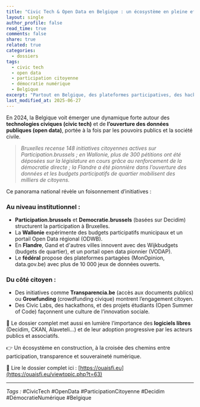 ```yaml
---
title: "Civic Tech & Open Data en Belgique : un écosystème en pleine effervescence"
layout: single
author_profile: false
read_time: true
comments: false
share: true
related: true
categories:
  - dossiers
tags:
  - civic tech
  - open data
  - participation citoyenne
  - démocratie numérique
  - Belgique
excerpt: "Partout en Belgique, des plateformes participatives, des hackathons citoyens et des portails open data font émerger une nouvelle culture démocratique."
last_modified_at: 2025-06-27
---
```


En 2024, la Belgique voit émerger une dynamique forte autour des **technologies civiques (civic tech)** et de **l’ouverture des données publiques (open data)**, portée à la fois par les pouvoirs publics et la société civile.

> *Bruxelles recense 148 initiatives citoyennes actives sur Participation.brussels ; en Wallonie, plus de 300 pétitions ont été déposées sur la législature en cours grâce au renforcement de la démocratie directe ; la Flandre a été pionnière dans l’ouverture des données et les budgets participatifs de quartier mobilisent des milliers de citoyens.*

Ce panorama national révèle un foisonnement d’initiatives :

### Au niveau institutionnel :
- **Participation.brussels** et **Democratie.brussels** (basées sur Decidim) structurent la participation à Bruxelles.
- La **Wallonie** expérimente des budgets participatifs municipaux et un portail Open Data régional (ODWB).
- En **Flandre**, Gand et d'autres villes innovent avec des Wijkbudgets (budgets de quartier), et un portail open data pionnier (VODAP).
- Le **fédéral** propose des plateformes partagées (MonOpinion, data.gov.be) avec plus de 10 000 jeux de données ouverts.

### Du côté citoyen :
- Des initiatives comme **Transparencia.be** (accès aux documents publics) ou **Growfunding** (crowdfunding civique) montrent l’engagement citoyen.
- Des Civic Labs, des hackathons, et des projets étudiants (Open Summer of Code) façonnent une culture de l’innovation sociale.

📌 Le dossier complet met aussi en lumière l’importance des **logiciels libres** (Decidim, CKAN, Alaveteli…) et de leur adoption progressive par les acteurs publics et associatifs.

👉 Un écosystème en construction, à la croisée des chemins entre participation, transparence et souveraineté numérique.

📘 Lire le dossier complet ici : [https://ouaisfi.eu](https://ouaisfi.eu/viewtopic.php?t=63)

---

_Tags :_ #CivicTech #OpenData #ParticipationCitoyenne #Decidim #DémocratieNumérique #Belgique
